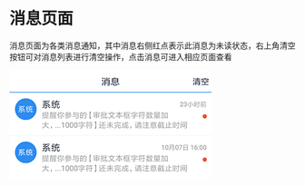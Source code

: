 # 消息页面

消息页面为各类消息通知，其中消息右侧红点表示此消息为未读状态，右上角清空按钮可对消息列表进行清空操作，点击消息可进入相应页面查看

![消息列表](../img/messages.png) 